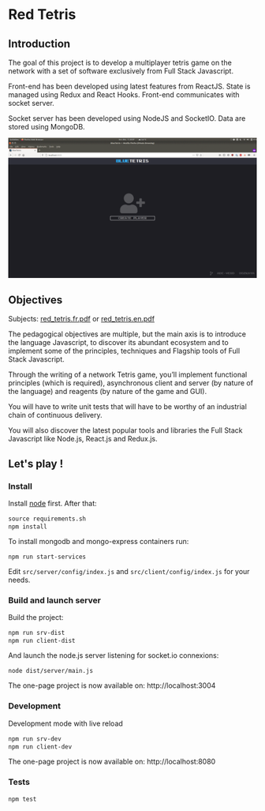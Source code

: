 # Red Tetris

## Introduction

The goal of this project is to develop a multiplayer tetris game on the network with a set of software exclusively from Full Stack Javascript.

Front-end has been developed using latest features from ReactJS. State is managed using Redux and React Hooks.
Front-end communicates with socket server.

Socket server has been developed using NodeJS and SocketIO.
Data are stored using MongoDB.

![bluetetris](docs/screenshots/overview.gif)

## Objectives

Subjects: [red_tetris.fr.pdf](docs/red_tetris.fr.pdf) or [red_tetris.en.pdf](docs/red_tetris.en.pdf)

The pedagogical objectives are multiple, but the main axis is to introduce the language Javascript, to discover its abundant ecosystem and to implement some of the principles, techniques and Flagship tools of Full Stack Javascript.

Through the writing of a network Tetris game, you’ll implement functional principles (which is required), asynchronous client and server (by nature of the language) and
reagents (by nature of the game and GUI).

You will have to write unit tests that will have to be worthy of an industrial chain of continuous delivery.

You will also discover the latest popular tools and libraries the Full Stack Javascript like Node.js, React.js and Redux.js.

## Let's play !

### Install

Install [node](https://nodejs.org/en/) first. After that:

```
source requirements.sh
npm install
```

To install mongodb and mongo-express containers run:

```
npm run start-services
```

Edit `src/server/config/index.js` and `src/client/config/index.js` for your needs.

### Build and launch server

Build the project:

```
npm run srv-dist
npm run client-dist
```

And launch the node.js server listening for socket.io connexions:

```
node dist/server/main.js
```

The one-page project is now available on: http://localhost:3004

### Development

Development mode with live reload

```
npm run srv-dev
npm run client-dev
```

The one-page project is now available on: http://localhost:8080

### Tests

```
npm test
```
